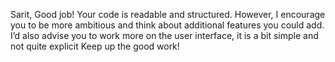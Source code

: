 Sarit, 
Good job! Your code is readable and structured. 
However, I encourage you to be more ambitious and think about additional features you could add. 
I’d also advise you to work more on the user interface, it is a bit simple and not quite explicit
Keep up the good work!
